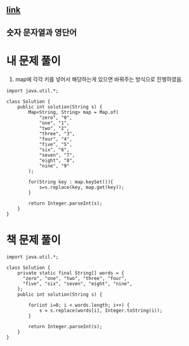 ## [link](https://school.programmers.co.kr/learn/courses/30/lessons/81301)

## 숫자 문자열과 영단어
# 내 문제 풀이

1. map에 각각 키를 넣어서 해당하는게 있으면 바꿔주는 방식으로 진행하였음.
```
import java.util.*;

class Solution {
    public int solution(String s) {
        Map<String, String> map = Map.of(
            "zero", "0",
            "one", "1",
            "two", "2",
            "three", "3",
            "four", "4",
            "five", "5",
            "six", "6",
            "seven", "7",
            "eight", "8",
            "nine", "9"
        );
        
        for(String key : map.keySet()){
            s=s.replace(key, map.get(key));
        }
       
        return Integer.parseInt(s); 
    }
}
```

# 책 문제 풀이


```
import java.util.*;

class Solution {
    private static final String[] words = {
      "zero", "one", "two", "three", "four",
      "five", "six", "seven", "eight", "nine",
    };
    public int solution(String s) {
       
        for(int i=0; i < words.length; i++) {
            s = s.replace(words[i], Integer.toString(i));
        }
        
        return Integer.parseInt(s); 
    }
}
```